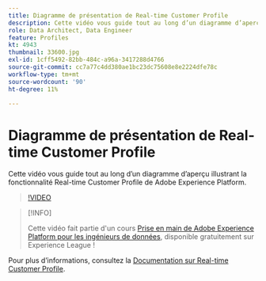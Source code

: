```yaml
---
title: Diagramme de présentation de Real-time Customer Profile
description: Cette vidéo vous guide tout au long d’un diagramme d’aperçu illustrant la fonctionnalité Real-time Customer Profile de Adobe Experience Platform.
role: Data Architect, Data Engineer
feature: Profiles
kt: 4943
thumbnail: 33600.jpg
exl-id: 1cff5492-82bb-484c-a96a-3417288d4766
source-git-commit: cc7a77c4dd380ae1bc23dc75608e8e2224dfe78c
workflow-type: tm+mt
source-wordcount: '90'
ht-degree: 11%

---
```


# Diagramme de présentation de Real-time Customer Profile

Cette vidéo vous guide tout au long d’un diagramme d’aperçu illustrant la fonctionnalité Real-time Customer Profile de Adobe Experience Platform.

>[!VIDEO](https://video.tv.adobe.com/v/33600?quality=12&learn=on)

>[!INFO]
>
> Cette vidéo fait partie d&#39;un cours [Prise en main de Adobe Experience Platform pour les ingénieurs de données](https://experienceleague.adobe.com/?recommended=ExperiencePlatform-D-1-2020.2), disponible gratuitement sur Experience League !

Pour plus d’informations, consultez la [Documentation sur Real-time Customer Profile](https://experienceleague.adobe.com/docs/experience-platform/profile/home.html?lang=fr).

